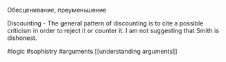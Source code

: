 Обесценивание, преуменьшение

Discounting - The general pattern of discounting is to cite a possible criticism in order to reject it or counter it. I am not suggesting that Smith is dishonest.

#logic #sophistry #arguments 
[[understanding arguments]]